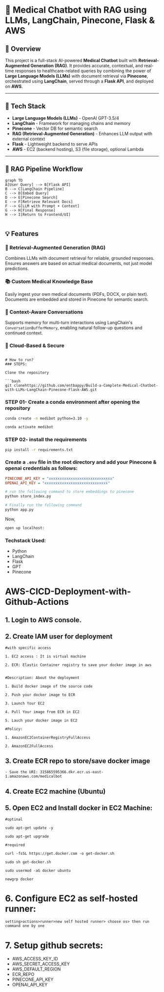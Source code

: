 # 🏥 Medical Chatbot with RAG using LLMs, LangChain, Pinecone, Flask & AWS

## 📌 Overview

This project is a full-stack AI-powered **Medical Chatbot** built with **Retrieval-Augmented Generation (RAG)**. It provides accurate, contextual, and real-time responses to healthcare-related queries by combining the power of **Large Language Models (LLMs)** with document retrieval via **Pinecone**, orchestrated using **LangChain**, served through a **Flask API**, and deployed on **AWS**.

---

## 🧠 Tech Stack

- **Large Language Models (LLMs)** - OpenAI GPT-3.5/4
- **LangChain** - Framework for managing chains and memory
- **Pinecone** - Vector DB for semantic search
- **RAG (Retrieval-Augmented Generation)** - Enhances LLM output with external context
- **Flask** - Lightweight backend to serve APIs
- **AWS** - EC2 (backend hosting), S3 (file storage), optional Lambda

---

## 🔁 RAG Pipeline Workflow

````mermaid
graph TD
A[User Query] --> B[Flask API]
B --> C[LangChain Pipeline]
C --> D[Embed Query]
D --> E[Pinecone Search]
E --> F[Retrieve Relevant Docs]
F --> G[LLM with Prompt + Context]
G --> H[Final Response]
H --> I[Return to Frontend/UI]


````

	 

## 💡 Features

### 🧠 Retrieval-Augmented Generation (RAG)
Combines LLMs with document retrieval for reliable, grounded responses. Ensures answers are based on actual medical documents, not just model predictions.

### 📚 Custom Medical Knowledge Base
Easily ingest your own medical documents (PDFs, DOCX, or plain text). Documents are embedded and stored in Pinecone for semantic search.

### 💬 Context-Aware Conversations
Supports memory for multi-turn interactions using LangChain's `ConversationBufferMemory`, enabling natural follow-up questions and continued context.

### 🔐 Cloud-Based & Secure


```

# How to run?
### STEPS:

Clone the repository

```bash
git clonehttps://github.com/entbappy/Build-a-Complete-Medical-Chatbot-with-LLMs-LangChain-Pinecone-Flask-AWS.git
````

### STEP 01- Create a conda environment after opening the repository

```bash
conda create -n medibot python=3.10 -y
```

```bash
conda activate medibot
```

### STEP 02- install the requirements

```bash
pip install -r requirements.txt
```

### Create a `.env` file in the root directory and add your Pinecone & openai credentials as follows:

```ini
PINECONE_API_KEY = "xxxxxxxxxxxxxxxxxxxxxxxxxxxxx"
OPENAI_API_KEY = "xxxxxxxxxxxxxxxxxxxxxxxxxxxxx"
```

```bash
# run the following command to store embeddings to pinecone
python store_index.py
```

```bash
# Finally run the following command
python app.py
```

Now,

```bash
open up localhost:
```

### Techstack Used:

- Python
- LangChain
- Flask
- GPT
- Pinecone

# AWS-CICD-Deployment-with-Github-Actions

## 1. Login to AWS console.

## 2. Create IAM user for deployment

    #with specific access

    1. EC2 access : It is virtual machine

    2. ECR: Elastic Container registry to save your docker image in aws


    #Description: About the deployment

    1. Build docker image of the source code

    2. Push your docker image to ECR

    3. Launch Your EC2

    4. Pull Your image from ECR in EC2

    5. Lauch your docker image in EC2

    #Policy:

    1. AmazonEC2ContainerRegistryFullAccess

    2. AmazonEC2FullAccess

## 3. Create ECR repo to store/save docker image

    - Save the URI: 315865595366.dkr.ecr.us-east-1.amazonaws.com/medicalbot

## 4. Create EC2 machine (Ubuntu)

## 5. Open EC2 and Install docker in EC2 Machine:

    #optinal

    sudo apt-get update -y

    sudo apt-get upgrade

    #required

    curl -fsSL https://get.docker.com -o get-docker.sh

    sudo sh get-docker.sh

    sudo usermod -aG docker ubuntu

    newgrp docker

# 6. Configure EC2 as self-hosted runner:

    setting>actions>runner>new self hosted runner> choose os> then run command one by one

# 7. Setup github secrets:

- AWS_ACCESS_KEY_ID
- AWS_SECRET_ACCESS_KEY
- AWS_DEFAULT_REGION
- ECR_REPO
- PINECONE_API_KEY
- OPENAI_API_KEY
